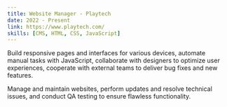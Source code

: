 ```yaml
---
title: Website Manager - Playtech
date: 2022 - Present
link: https://www.playtech.com/
skills: [CMS, HTML, CSS, JavaScript]
---
```


Build responsive pages and interfaces for various devices, automate manual tasks with JavaScript, collaborate with designers to optimize user experiences, cooperate with external teams to deliver bug fixes and new features.

Manage and maintain websites, perform updates and resolve technical issues, and conduct QA testing to ensure flawless functionality.